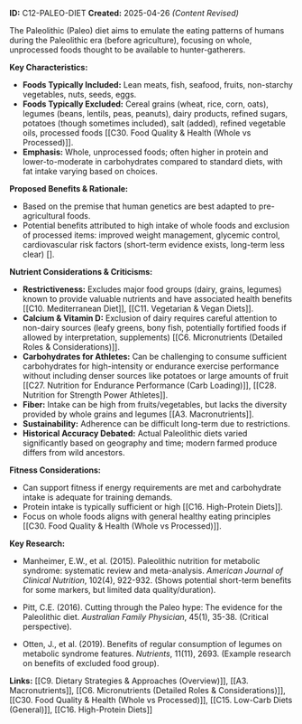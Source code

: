 **ID:** C12-PALEO-DIET **Created:** 2025-04-26 _(Content Revised)_

The Paleolithic (Paleo) diet aims to emulate the eating patterns of humans during the Paleolithic era (before agriculture), focusing on whole, unprocessed foods thought to be available to hunter-gatherers.

**Key Characteristics:**

- **Foods Typically Included:** Lean meats, fish, seafood, fruits, non-starchy vegetables, nuts, seeds, eggs.
- **Foods Typically Excluded:** Cereal grains (wheat, rice, corn, oats), legumes (beans, lentils, peas, peanuts), dairy products, refined sugars, potatoes (though sometimes included), salt (added), refined vegetable oils, processed foods [[C30. Food Quality & Health (Whole vs Processed)]].
- **Emphasis:** Whole, unprocessed foods; often higher in protein and lower-to-moderate in carbohydrates compared to standard diets, with fat intake varying based on choices.

**Proposed Benefits & Rationale:**

- Based on the premise that human genetics are best adapted to pre-agricultural foods.
- Potential benefits attributed to high intake of whole foods and exclusion of processed items: improved weight management, glycemic control, cardiovascular risk factors (short-term evidence exists, long-term less clear) [].

**Nutrient Considerations & Criticisms:**

- **Restrictiveness:** Excludes major food groups (dairy, grains, legumes) known to provide valuable nutrients and have associated health benefits [[C10. Mediterranean Diet]], [[C11. Vegetarian & Vegan Diets]].
- **Calcium & Vitamin D:** Exclusion of dairy requires careful attention to non-dairy sources (leafy greens, bony fish, potentially fortified foods if allowed by interpretation, supplements) [[C6. Micronutrients (Detailed Roles & Considerations)]].
- **Carbohydrates for Athletes:** Can be challenging to consume sufficient carbohydrates for high-intensity or endurance exercise performance without including denser sources like potatoes or large amounts of fruit [[C27. Nutrition for Endurance Performance (Carb Loading)]], [[C28. Nutrition for Strength Power Athletes]].
- **Fiber:** Intake can be high from fruits/vegetables, but lacks the diversity provided by whole grains and legumes [[A3. Macronutrients]].
- **Sustainability:** Adherence can be difficult long-term due to restrictions.
- **Historical Accuracy Debated:** Actual Paleolithic diets varied significantly based on geography and time; modern farmed produce differs from wild ancestors.

**Fitness Considerations:**

- Can support fitness if energy requirements are met and carbohydrate intake is adequate for training demands.
- Protein intake is typically sufficient or high [[C16. High-Protein Diets]].
- Focus on whole foods aligns with general healthy eating principles [[C30. Food Quality & Health (Whole vs Processed)]].

**Key Research:**

- Manheimer, E.W., et al. (2015). Paleolithic nutrition for metabolic syndrome: systematic review and meta-analysis. _American Journal of Clinical Nutrition_, 102(4), 922-932. (Shows potential short-term benefits for some markers, but limited data quality/duration).  
    
- Pitt, C.E. (2016). Cutting through the Paleo hype: The evidence for the Paleolithic diet. _Australian Family Physician_, 45(1), 35-38. (Critical perspective).
- Otten, J., et al. (2019). Benefits of regular consumption of legumes on metabolic syndrome features. _Nutrients_, 11(11), 2693. (Example research on benefits of excluded food group).

**Links:** [[C9. Dietary Strategies & Approaches (Overview)]], [[A3. Macronutrients]], [[C6. Micronutrients (Detailed Roles & Considerations)]], [[C30. Food Quality & Health (Whole vs Processed)]], [[C15. Low-Carb Diets (General)]], [[C16. High-Protein Diets]]